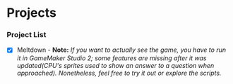 # Projects
### Project List
- [X] Meltdown - **Note:** _If you want to actually see the game, you have to run it in GameMaker Studio 2; some features are missing after it was updated(CPU's sprites used to show an answer to a question when approached). Nonetheless, feel free to try it out or explore the scripts._
